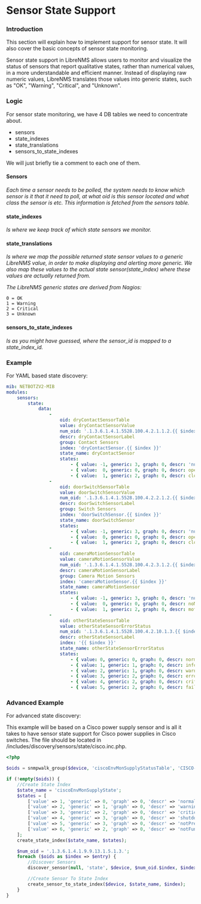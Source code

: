 # Sensor State Support

### Introduction

This section will explain how to implement support for sensor state. It will also cover the basic concepts of sensor state monitoring.

Sensor state support in LibreNMS allows users to monitor and visualize the status of sensors that report qualitative states, rather than numerical values, in a more understandable and efficient manner. Instead of displaying raw numeric values, LibreNMS translates those values into generic states, such as "OK", "Warning", "Critical", and "Unknown".

### Logic

For sensor state monitoring, we have 4 DB tables we need to concentrate about.

- sensors
- state_indexes
- state_translations
- sensors_to_state_indexes

We will just briefly tie a comment to each one of them.

#### Sensors

*Each time a sensor needs to be polled, the system needs to know which
sensor is it that it need to poll, at what oid is this sensor located
and what class the sensor is etc. This information is fetched from the sensors table.*

#### state_indexes

*Is where we keep track of which state sensors we monitor.*

#### state_translations

*Is where we map the possible returned state sensor values to a
generic LibreNMS value, in order to make displaying and alerting more
generic. We also map these values to the actual state
sensor(state_index) where these values are actually returned from.*

*The LibreNMS generic states are derived from Nagios:*

```
0 = OK
1 = Warning
2 = Critical
3 = Unknown
```

#### sensors_to_state_indexes

*Is as you might have guessed, where the sensor_id is mapped to a state_index_id.*

### Example

For YAML based state discovery:

```yaml
mib: NETBOTZV2-MIB
modules:
    sensors:
        state:
            data:
                -
                    oid: dryContactSensorTable
                    value: dryContactSensorValue
                    num_oid: '.1.3.6.1.4.1.5528.100.4.2.1.1.2.{{ $index }}'
                    descr: dryContactSensorLabel
                    group: Contact Sensors
                    index: 'dryContactSensor.{{ $index }}'
                    state_name: dryContactSensor
                    states:
                        - { value: -1, generic: 3, graph: 0, descr: 'null' }
                        - { value:  0, generic: 0, graph: 0, descr: open }
                        - { value:  1, generic: 2, graph: 0, descr: closed }
                -
                    oid: doorSwitchSensorTable
                    value: doorSwitchSensorValue
                    num_oid: '.1.3.6.1.4.1.5528.100.4.2.2.1.2.{{ $index }}'
                    descr: doorSwitchSensorLabel
                    group: Switch Sensors
                    index: 'doorSwitchSensor.{{ $index }}'
                    state_name: doorSwitchSensor
                    states:
                        - { value: -1, generic: 3, graph: 0, descr: 'null' }
                        - { value:  0, generic: 0, graph: 0, descr: open }
                        - { value:  1, generic: 2, graph: 0, descr: closed }
                -
                    oid: cameraMotionSensorTable
                    value: cameraMotionSensorValue
                    num_oid: '.1.3.6.1.4.1.5528.100.4.2.3.1.2.{{ $index }}'
                    descr: cameraMotionSensorLabel
                    group: Camera Motion Sensors
                    index: 'cameraMotionSensor.{{ $index }}'
                    state_name: cameraMotionSensor
                    states:
                        - { value: -1, generic: 3, graph: 0, descr: 'null' }
                        - { value:  0, generic: 0, graph: 0, descr: noMotion }
                        - { value:  1, generic: 2, graph: 0, descr: motionDetected }
                -
                    oid: otherStateSensorTable
                    value: otherStateSensorErrorStatus
                    num_oid: '.1.3.6.1.4.1.5528.100.4.2.10.1.3.{{ $index }}'
                    descr: otherStateSensorLabel
                    index: '{{ $index }}'
                    state_name: otherStateSensorErrorStatus
                    states:
                        - { value: 0, generic: 0, graph: 0, descr: normal }
                        - { value: 1, generic: 1, graph: 0, descr: info }
                        - { value: 2, generic: 1, graph: 0, descr: warning }
                        - { value: 3, generic: 2, graph: 0, descr: error }
                        - { value: 4, generic: 2, graph: 0, descr: critical }
                        - { value: 5, generic: 2, graph: 0, descr: failure }
```

### Advanced Example

For advanced state discovery:

This example will be based on a Cisco power supply sensor and is all
it takes to have sensor state support for Cisco power supplies in Cisco
switches. The file should be located in /includes/discovery/sensors/state/cisco.inc.php.

```php
<?php

$oids = snmpwalk_group($device, 'ciscoEnvMonSupplyStatusTable', 'CISCO-ENVMON-MIB');

if (!empty($oids)) {
    //Create State Index
    $state_name = 'ciscoEnvMonSupplyState';
    $states = [
        ['value' => 1, 'generic' => 0, 'graph' => 0, 'descr' => 'normal'],
        ['value' => 2, 'generic' => 1, 'graph' => 0, 'descr' => 'warning'],
        ['value' => 3, 'generic' => 2, 'graph' => 0, 'descr' => 'critical'],
        ['value' => 4, 'generic' => 3, 'graph' => 0, 'descr' => 'shutdown'],
        ['value' => 5, 'generic' => 3, 'graph' => 0, 'descr' => 'notPresent'],
        ['value' => 6, 'generic' => 2, 'graph' => 0, 'descr' => 'notFunctioning'],
    ];
    create_state_index($state_name, $states);

    $num_oid = '.1.3.6.1.4.1.9.9.13.1.5.1.3.';
    foreach ($oids as $index => $entry) {
        //Discover Sensors
        discover_sensor(null, 'state', $device, $num_oid.$index, $index, $state_name, $entry['ciscoEnvMonSupplyStatusDescr'], '1', '1', null, null, null, null, $entry['ciscoEnvMonSupplyState'], 'snmp', $index);

        //Create Sensor To State Index
        create_sensor_to_state_index($device, $state_name, $index);
    }
}
```
